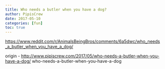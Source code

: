 ```yaml
---
title: Who needs a butler when you have a dog?
author: PipisCrew
date: 2017-05-10
categories: [fun]
toc: true
---
```


https://www.reddit.com/r/AnimalsBeingBros/comments/6a5dwc/who_needs_a_butler_when_you_have_a_dog/

origin - http://www.pipiscrew.com/2017/05/who-needs-a-butler-when-you-have-a-dog/ who-needs-a-butler-when-you-have-a-dog